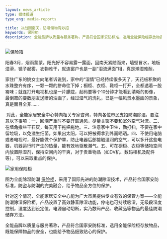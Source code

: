 ```yaml
---
layout: news_article
type: 媒体报道
type_eng: media-reports

title: 决战回南天，防潮储物有妙招
keywords: 保险柜
description: 全能品牌以质量与服务著称，产品符合国家安防标准，选用全能保险柜存放物品，既能保障物品的安全，也能给予物品细致贴心的保护。
---
```

![保险箱](http://www.qnn.com.cn/image-news/id033501.jpg)

阳春3月，烟雨蒙蒙。阳光好不容易露一露面，回南天紧随而来，墙壁冒水，地板湿滑，镜子起雾，衣物难干，就连窗户也是一副“泪流满面”相，真是潮湿难耐。

家住广东的姚女士向笔者诉说到，家中的“湿情”已经持续很多天了，天花板积聚的水珠整齐有序，一颗一颗的拼命往下掉；橱柜、衣柜、鞋柜一打开，全都透着一股霉味；就连打开电视机也是一片朦胧，起码要等个10分钟才能看到清晰的影像，最倒霉的要数朋友送赠的油画了，经过湿气的洗礼，已是一幅风景水墨画的景象，真是面目全非……

 对此，全能家居安全中心特向相关专家咨询，特向各位市民支招防潮除湿，要注意以下事项：一、回潮严重时不要开窗通风，尽量关窗不要和室外空气对流。二、在墙角撒些干石灰，每天用干拖把拖地。三、注意家中卫生，勤打扫，不要在家中留垃圾，以免滋生细菌。如果出太阳，可以把被褥拿到外面晒晒。四、不使用电脑或者电视时，最好能做个保护罩，防止电器后部接触湿润的空气，可以多开这些电器，机器运行时产生的热量，能有效地驱散潮气。五、可在橱柜、衣柜等储物空间内放置除湿剂，保持空间内的干爽，对于贵重物品（如DV机、数码相机及配件等），可以采取重点的保护。

![家用保险柜](http://www.qnn.com.cn/image-news/id033502.jpg)

图为全能除湿防潮 [保险柜](http://www.qnn.com.cn/)，采用了国际先进的防潮除湿技术，产品符合国家安防标准，防盗与防潮的完美融合，给予物品全方位的保护。

针对这个情况，全能家居安全中心能为广大市民提供专业有效的保管方案——全能防潮除湿保险柜。产品设置了高效静音除湿功能，停电也可持续吸湿，无级段湿度控制，湿度达到设定值，电源自动切断，实乃数码产品、收藏品等物品的最佳防潮储存方法。

全能品牌以质量与服务著称，产品符合国家安防标准，选用全能保险柜存放物品，既能保障物品的安全，也能给予物品细致贴心的保护。

